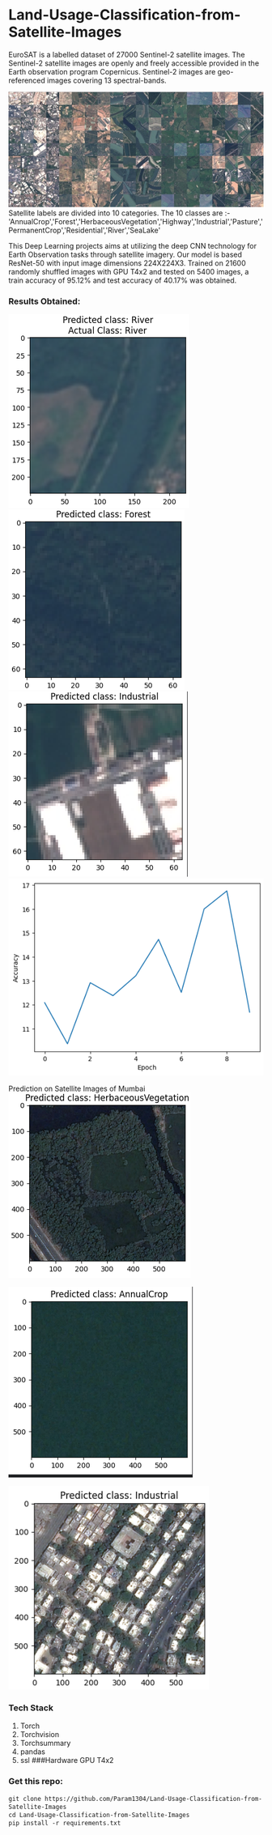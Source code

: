 #      Land-Usage-Classification-from-Satellite-Images

EuroSAT is a labelled dataset of 27000 Sentinel-2 satellite images. The Sentinel-2 satellite images are openly and freely accessible provided in the Earth observation program Copernicus. Sentinel-2 images are geo-referenced images covering 13 spectral-bands. 

![overview](https://github.com/Param1304/Land-Usage-Classification-from-Satellite-Images/blob/main/EuroSat/eurosat_overview_small.jpg?raw=True) 
Satellite labels are divided into 10 categories. The 10 classes are :-
'AnnualCrop','Forest','HerbaceousVegetation','Highway','Industrial','Pasture','PermanentCrop','Residential','River','SeaLake'

This Deep Learning projects aims at utilizing the deep CNN technology for Earth Observation tasks through satellite imagery. Our model is based ResNet-50 with input image dimensions 224X224X3. Trained on 21600 randomly shuffled images with GPU T4x2 and tested on 5400 images, a train accuracy of 95.12% and test accuracy of 40.17% was obtained. 

### Results Obtained:
![r1](https://github.com/Param1304/Land-Usage-Classification-from-Satellite-Images/blob/main/Results/Screenshot%20from%202024-03-11%2018-39-41.png?raw=True)
![](https://github.com/Param1304/Land-Usage-Classification-from-Satellite-Images/blob/main/Results/Screenshot%20from%202024-03-11%2018-41-38.png?raw=True)
![](https://github.com/Param1304/Land-Usage-Classification-from-Satellite-Images/blob/main/Results/Screenshot%20from%202024-03-11%2018-42-19.png?raw=True)
![](https://github.com/Param1304/Land-Usage-Classification-from-Satellite-Images/blob/main/Results/Screenshot%20from%202024-03-16%2001-11-47.png?raw=True)

Prediction on Satellite Images of Mumbai
![](https://github.com/Param1304/Land-Usage-Classification-from-Satellite-Images/blob/main/Results/Screenshot%20from%202024-03-16%2001-10-42.png?raw=True)

![](https://github.com/Param1304/Land-Usage-Classification-from-Satellite-Images/blob/main/Results/Screenshot%20from%202024-03-16%2001-20-07.png?raw=True)

![](https://github.com/Param1304/Land-Usage-Classification-from-Satellite-Images/blob/main/Results/Screenshot%20from%202024-03-16%2001-06-09.png?raw=True)

### Tech Stack
1. Torch 
2. Torchvision
3. Torchsummary
4. pandas
5. ssl
###Hardware
   GPU T4x2 


### Get this repo: 

```
git clone https://github.com/Param1304/Land-Usage-Classification-from-Satellite-Images
cd Land-Usage-Classification-from-Satellite-Images
pip install -r requirements.txt
```

